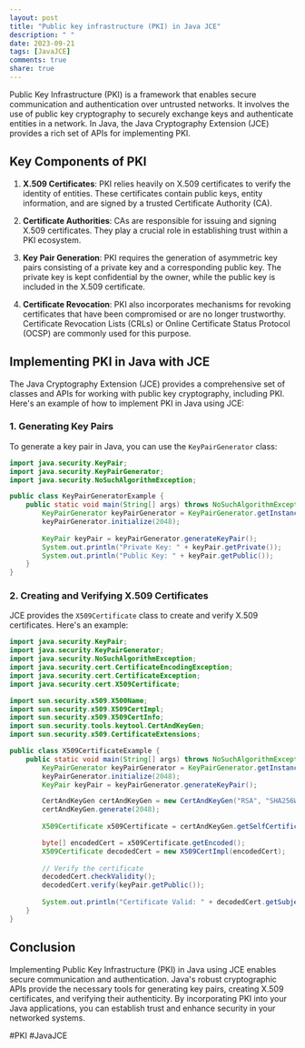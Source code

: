 ```yaml
---
layout: post
title: "Public key infrastructure (PKI) in Java JCE"
description: " "
date: 2023-09-21
tags: [JavaJCE]
comments: true
share: true
---
```


Public Key Infrastructure (PKI) is a framework that enables secure communication and authentication over untrusted networks. It involves the use of public key cryptography to securely exchange keys and authenticate entities in a network. In Java, the Java Cryptography Extension (JCE) provides a rich set of APIs for implementing PKI.

## Key Components of PKI

1. **X.509 Certificates**: PKI relies heavily on X.509 certificates to verify the identity of entities. These certificates contain public keys, entity information, and are signed by a trusted Certificate Authority (CA).

2. **Certificate Authorities**: CAs are responsible for issuing and signing X.509 certificates. They play a crucial role in establishing trust within a PKI ecosystem.

3. **Key Pair Generation**: PKI requires the generation of asymmetric key pairs consisting of a private key and a corresponding public key. The private key is kept confidential by the owner, while the public key is included in the X.509 certificate.

4. **Certificate Revocation**: PKI also incorporates mechanisms for revoking certificates that have been compromised or are no longer trustworthy. Certificate Revocation Lists (CRLs) or Online Certificate Status Protocol (OCSP) are commonly used for this purpose.

## Implementing PKI in Java with JCE

The Java Cryptography Extension (JCE) provides a comprehensive set of classes and APIs for working with public key cryptography, including PKI. Here's an example of how to implement PKI in Java using JCE:

### 1. Generating Key Pairs

To generate a key pair in Java, you can use the `KeyPairGenerator` class:

```java
import java.security.KeyPair;
import java.security.KeyPairGenerator;
import java.security.NoSuchAlgorithmException;

public class KeyPairGeneratorExample {
    public static void main(String[] args) throws NoSuchAlgorithmException {
        KeyPairGenerator keyPairGenerator = KeyPairGenerator.getInstance("RSA");
        keyPairGenerator.initialize(2048);
        
        KeyPair keyPair = keyPairGenerator.generateKeyPair();
        System.out.println("Private Key: " + keyPair.getPrivate());
        System.out.println("Public Key: " + keyPair.getPublic());
    }
}
```

### 2. Creating and Verifying X.509 Certificates

JCE provides the `X509Certificate` class to create and verify X.509 certificates. Here's an example:

```java
import java.security.KeyPair;
import java.security.KeyPairGenerator;
import java.security.NoSuchAlgorithmException;
import java.security.cert.CertificateEncodingException;
import java.security.cert.CertificateException;
import java.security.cert.X509Certificate;

import sun.security.x509.X500Name;
import sun.security.x509.X509CertImpl;
import sun.security.x509.X509CertInfo;
import sun.security.tools.keytool.CertAndKeyGen;
import sun.security.x509.CertificateExtensions;

public class X509CertificateExample {
    public static void main(String[] args) throws NoSuchAlgorithmException, CertificateEncodingException, CertificateException {
        KeyPairGenerator keyPairGenerator = KeyPairGenerator.getInstance("RSA");
        keyPairGenerator.initialize(2048);
        KeyPair keyPair = keyPairGenerator.generateKeyPair();

        CertAndKeyGen certAndKeyGen = new CertAndKeyGen("RSA", "SHA256WithRSA");
        certAndKeyGen.generate(2048);
        
        X509Certificate x509Certificate = certAndKeyGen.getSelfCertificate(new X500Name("CN=Example"), 365);

        byte[] encodedCert = x509Certificate.getEncoded();
        X509Certificate decodedCert = new X509CertImpl(encodedCert);
        
        // Verify the certificate
        decodedCert.checkValidity();
        decodedCert.verify(keyPair.getPublic());
        
        System.out.println("Certificate Valid: " + decodedCert.getSubjectDN());
    }
}
```

## Conclusion

Implementing Public Key Infrastructure (PKI) in Java using JCE enables secure communication and authentication. Java's robust cryptographic APIs provide the necessary tools for generating key pairs, creating X.509 certificates, and verifying their authenticity. By incorporating PKI into your Java applications, you can establish trust and enhance security in your networked systems.

#PKI #JavaJCE